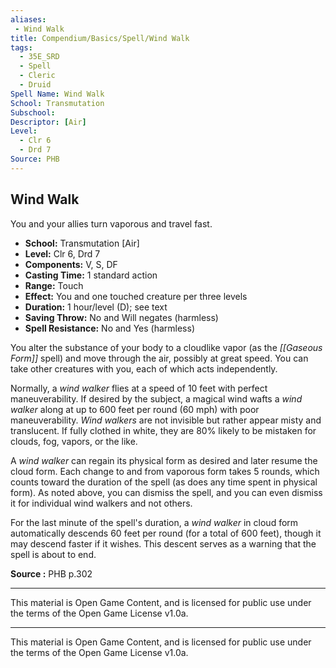 ```yaml
---
aliases:
 - Wind Walk
title: Compendium/Basics/Spell/Wind Walk
tags:  
  - 35E_SRD  
  - Spell  
  - Cleric  
  - Druid  
Spell Name: Wind Walk
School: Transmutation
Subschool: 
Descriptor: [Air]
Level:  
  - Clr 6  
  - Drd 7  
Source: PHB
---
```


## Wind Walk

You and your allies turn vaporous and travel fast.

- **School:** Transmutation [Air]  
- **Level:** Clr 6, Drd 7  
- **Components:** V, S, DF  
- **Casting Time:** 1 standard action  
- **Range:** Touch  
- **Effect:** You and one touched creature per three levels  
- **Duration:** 1 hour/level (D); see text  
- **Saving Throw:** No and Will negates (harmless)  
- **Spell Resistance:** No and Yes (harmless)  

You alter the substance of your body to a cloudlike vapor (as the *[[Gaseous Form]]* spell) and move through the air, possibly at great speed. You can take other creatures with you, each of which acts independently.

Normally, a *wind walker* flies at a speed of 10 feet with perfect maneuverability. If desired by the subject, a magical wind wafts a *wind walker* along at up to 600 feet per round (60 mph) with poor maneuverability. *Wind walkers* are not invisible but rather appear misty and translucent. If fully clothed in white, they are 80% likely to be mistaken for clouds, fog, vapors, or the like.

A *wind walker* can regain its physical form as desired and later resume the cloud form. Each change to and from vaporous form takes 5 rounds, which counts toward the duration of the spell (as does any time spent in physical form). As noted above, you can dismiss the spell, and you can even dismiss it for individual wind walkers and not others.

For the last minute of the spell's duration, a *wind walker* in cloud form automatically descends 60 feet per round (for a total of 600 feet), though it may descend faster if it wishes. This descent serves as a warning that the spell is about to end.


**Source :** PHB p.302

---

This material is Open Game Content, and is licensed for public use under  
the terms of the Open Game License v1.0a.

---

This material is Open Game Content, and is licensed for public use under the terms of the Open Game License v1.0a.
